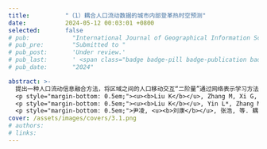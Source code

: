 ```yaml
---
title:          "（1）耦合人口流动数据的城市内部登革热时空预测"
date:           2024-05-12 00:03:01 +0800
selected:       false
# pub:            "International Journal of Geographical Information Science (IJGIS)"
# pub_pre:        "Submitted to "
# pub_post:       'Under review.'
# pub_last:       ' <span class="badge badge-pill badge-publication badge-success">Spotlight</span>'
# pub_date:       "2024"

abstract: >-
  提出一种人口流动信息融合方法，将区域之间的人口移动交互“二阶量”通过网络表示学习方法转为“一阶量”，用以增强传染病时空预测精度。基于此技术实现了广州市街镇级别的精细空间尺度登革热时空预警预测，支撑了2019年广东省重点城市登革热防控工作部署。进一步融合街景图像大数据等城市环境信息，与温度、降雨量、人口等变量融合以增强登革热时空预测精度，助力登革热防控的空间精准化实施。
  <p style="margin-bottom: 0.5em;"><u><b>Liu K</b></u>, Zhang M, Xi G, Deng A, Song T, Li Q, Kang M, Yin L*, Enhancing fine-grained intra-urban dengue forecasting by integrating spatial interactions of human movements between urban regions[J]. PLOS Neglected Tropical Diseases, 2020, 14(12): e0008924.（中科院一区SCI）<a href='https://doi.org/10.1371/journal.pntd.0008924' target='_blank'>[paper]</a></p>
  <p style="margin-bottom: 0.5em;"><u><b>Liu K</b></u>, Yin L*, Zhang M, Kang M, Deng A, Li Q, Song T. Facilitating fine-grained intra-urban dengue forecasting by integrating urban environments measured from street-view images[J]. Infectious Diseases of Poverty, 2021, 10: 40.（中科院一区SCI）<a href='https://doi.org/10.1186/s40249-021-00824-5' target='_blank'>[paper]</a></p>
  <p style="margin-bottom: 0.5em;">尹凌, <u><b>刘康</b></u>, 张浩, 等. 耦合人群移动的COVID-19传染病模型研究进展[J]. 地球信息科学学报, 2021, 23(11): 1894-1909.<a href='https://doi.org/10.12082/dqxxkx.2021.210091 ' target='_blank'>[paper]</a></p>
cover: /assets/images/covers/3.1.png
# authors:
# links:
---
```

